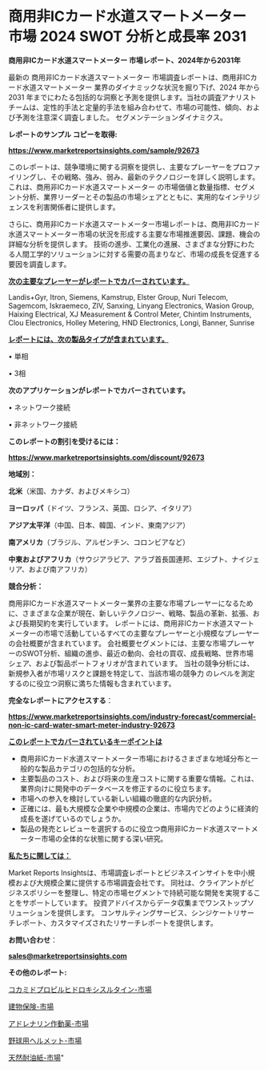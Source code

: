# 商用非ICカード水道スマートメーター 市場 2024 SWOT 分析と成長率 2031

<strong>商用非ICカード水道スマートメーター 市場レポート、2024年から2031年</strong>

最新の 商用非ICカード水道スマートメーター 市場調査レポートは、商用非ICカード水道スマートメーター 業界のダイナミックな状況を掘り下げ、2024 年から 2031 年までにわたる包括的な洞察と予測を提供します。当社の調査アナリスト チームは、定性的手法と定量的手法を組み合わせて、市場の可能性、傾向、および予測を注意深く調査しました。 セグメンテーションダイナミクス。



<strong>レポートのサンプル コピーを取得:</strong> <a href=https://www.marketreportsinsights.com/sample/92673>

<strong><u>https://www.marketreportsinsights.com/sample/92673</u></strong></a>

このレポートは、競争環境に関する洞察を提供し、主要なプレーヤーをプロファイリングし、その戦略、強み、弱み、最新のテクノロジーを詳しく説明します。 これは、商用非ICカード水道スマートメーター の市場価値と数量指標、セグメント分析、業界リーダーとその製品の市場シェアとともに、実用的なインテリジェンスを利害関係者に提供します。

さらに、商用非ICカード水道スマートメーター市場レポートは、商用非ICカード水道スマートメーター市場の状況を形成する主要な市場推進要因、課題、機会の詳細な分析を提供します。 技術の進歩、工業化の進展、さまざまな分野にわたる人間工学的ソリューションに対する需要の高まりなど、市場の成長を促進する要因を調査します。



<strong><u>次の主要なプレーヤーがレポートでカバーされています。</u></strong>

Landis+Gyr, Itron, Siemens, Kamstrup, Elster Group, Nuri Telecom, Sagemcom, Iskraemeco, ZIV, Sanxing, Linyang Electronics, Wasion Group, Haixing Electrical, XJ Measurement & Control Meter, Chintim Instruments, Clou Electronics, Holley Metering, HND Electronics, Longi, Banner, Sunrise



<strong><u><b>レポートには、次の製品タイプが含まれています。</b></u></strong>

• 単相

• 3相



<strong><b>次のアプリケーションがレポートでカバーされています。</b></strong>

• ネットワーク接続

• 非ネットワーク接続



<strong><b>このレポートの割引を受けるには：</b></strong><a href=https://www.marketreportsinsights.com/discount/92673>

<strong><u>https://www.marketreportsinsights.com/discount/92673</u></strong></a>



<strong>地域別：</strong>



<strong>北米</strong>（米国、カナダ、およびメキシコ）



<strong>ヨーロッパ</strong>（ドイツ、フランス、英国、ロシア、イタリア）



<strong>アジア太平洋</strong>（中国、日本、韓国、インド、東南アジア）



<strong>南アメリカ</strong>（ブラジル、アルゼンチン、コロンビアなど）



<strong>中東およびアフリカ</strong>（サウジアラビア、アラブ首長国連邦、エジプト、ナイジェリア、および南アフリカ）



<strong>競合分析：</strong>

商用非ICカード水道スマートメーター業界の主要な市場プレーヤーになるために、さまざまな企業が現在、新しいテクノロジー、戦略、製品の革新、拡張、および長期契約を実行しています。 レポートには、商用非ICカード水道スマートメーターの市場で活動しているすべての主要なプレーヤーと小規模なプレーヤーの会社概要が含まれています。 会社概要セグメントには、主要な市場プレーヤーのSWOT分析、組織の進歩、最近の動向、会社の買収、成長戦略、世界市場シェア、および製品ポートフォリオが含まれています。 当社の競争分析には、新規参入者が市場リスクと課題を特定して、当該市場の競争力 のレベルを測定するのに役立つ洞察に満ちた情報も含まれています。



<strong>完全なレポートにアクセスする</strong>：

<a href=https://www.marketreportsinsights.com/industry-forecast/commercial-non-ic-card-water-smart-meter-industry-92673>

<strong><u>https://www.marketreportsinsights.com/industry-forecast/commercial-non-ic-card-water-smart-meter-industry-92673</u></strong></a>



<strong><u><b>このレポートでカバーされているキーポイントは</b></u></strong>
<ul>
  <li>商用非ICカード水道スマートメーター市場におけるさまざまな地域分布と一般的な製品カテゴリの包括的な分析。</li>
  <li>主要製品のコスト、および将来の生産コストに関する重要な情報。これは、業界向けに開発中のデータベースを修正するのに役立ちます。</li>
  <li>市場への参入を検討している新しい組織の徹底的な内訳分析。</li>
  <li>正確には、最も大規模な企業や中規模の企業は、市場内でどのように経済的成長を遂げているのでしょうか。</li>
  <li>製品の発売とレビューを選択するのに役立つ商用非ICカード水道スマートメーター市場の全体的な状態に関する深い研究。</li>
</ul>


<strong><u><b>私たちに関しては：</b></u></strong>

Market Reports Insightsは、市場調査レポートとビジネスインサイトを中小規模および大規模企業に提供する市場調査会社です。 同社は、クライアントがビジネスポリシーを整理し、特定の市場セグメントで持続可能な開発を実現することをサポートしています。 投資アドバイスからデータ収集までワンストップソリューションを提供します。 コンサルティングサービス、シンジケートリサーチレポート、カスタマイズされたリサーチレポートを提供します。



<strong><b>お問い合わせ</b></strong>：

<a href=mailto:sales@marketreportsinsights.com>

<strong><u>sales@marketreportsinsights.com</u></strong></a>



<strong>その他のレポート:</strong>

<a href=https://www.linkedin.com/pulse/コカミドプロピルヒドロキシスルタイン-市場-2023-総合分析と事業成長戦略-zyyuf/>コカミドプロピルヒドロキシスルタイン-市場</a>

<a href=https://www.linkedin.com/pulse/建物保険-市場-2023-swot-分析と最新イノベーション-2030-nccef/>建物保険-市場</a>

<a href=https://www.linkedin.com/pulse/アドレナリン作動薬-市場-2030-年までの需要に焦点を当てた-2023-iwnnf/>アドレナリン作動薬-市場</a>

<a href=https://www.linkedin.com/pulse/野球用ヘルメット-市場-2023-総利益と主要ベンダー-2030-analytics-achievers-24-analysis-oyubf/>野球用ヘルメット-市場</a>

<a href=https://www.linkedin.com/pulse/天然耐油紙-市場-2023-swot-分析と成長率-2030-data-dive-discoveries-24-analysis-cegnf/>天然耐油紙-市場</a>"
